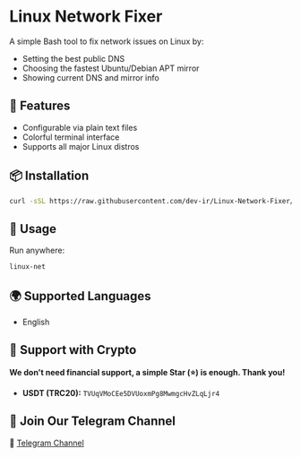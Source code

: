 # Linux Network Fixer

A simple Bash tool to fix network issues on Linux by:

- Setting the best public DNS
- Choosing the fastest Ubuntu/Debian APT mirror
- Showing current DNS and mirror info

## 🔧 Features

- Configurable via plain text files
- Colorful terminal interface
- Supports all major Linux distros

## 📦 Installation

```bash
curl -sSL https://raw.githubusercontent.com/dev-ir/Linux-Network-Fixer/refs/heads/master/install.sh | bash
````
## 🚀 Usage

Run anywhere:

```bash
linux-net
```
## 🌍 Supported Languages
- English

## 🙏 Support with Crypto
**We don't need financial support, a simple Star (⭐) is enough. Thank you!**

- **USDT (TRC20):** `TVUqVMoCEe5DVUoxmPg8MwmgcHvZLqLjr4`

## 📢 Join Our Telegram Channel
📌 [Telegram Channel](https://t.me/+EpErnDsDPhw3ZThk)